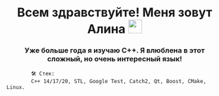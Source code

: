 
<h1 align="center"> Всем здравствуйте!  Меня зовут Алина
<img src="https://github.com/blackcater/blackcater/raw/main/images/Hi.gif" height="32"/></h1>
<h3 align="center">Уже больше года я изучаю С++. Я влюблена в этот сложный, но очень интересный язык! </h3>
  
            🛠 Стек: 
            С++ 14/17/20, STL, Google Test, Catch2, Qt, Boost, CMake, Linux.


